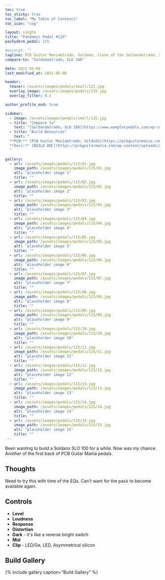 ```yaml
---
toc: true
toc_sticky: true
toc_label: "My Table of Contents"
toc_icon: "cog"

layout: single
title: "Pandemic Pedal #115"
pachyderm_pedal: 115

#excerpt: ""
tagline: PCB Guitar Mania&trade; Soldado, Clone of the Soldano&trade; SLO 100<br>"" - brain
compare-to: "Soldano&trade; SLO 100"

date: 2021-05-08
last_modified_at: 2021-05-08

header:
  teaser: /assets/images/pedals/small/115.jpg
  overlay_image: /assets/images/pedals/115.jpg
  overlay_filter: 0.5

author_profile_end: true

sidebar:
  - image: /assets/images/pedals/small/115.jpg
  - title: "Compare to"
    text: "[Soldano&trade; SLO 100](https://www.wamplerpedals.com/wp-content/uploads/2019/11/SLOstortion.pdf)"
  - title: "Build Resources"
    text: "
  **PCB:** [PCB Guitar Mania&trade; Soldado](https://pcbguitarmania.com/product/soldado/?ref=pachydermpedals)<br>
  **Docs:** [BUILD DOC](https://pcbguitarmania.com/wp-content/uploads/2019/08/Soldado.pdf?ref=pachydermpedals)
  "

gallery:
  - url: /assets/images/pedals/115/01.jpg
    image_path: /assets/images/pedals/115/01.jpg
    alt: "placeholder image 1"
    title: ""
  - url: /assets/images/pedals/115/02.jpg
    image_path: /assets/images/pedals/115/02.jpg
    alt: "placeholder image 2"
    title: ""
  - url: /assets/images/pedals/115/03.jpg
    image_path: /assets/images/pedals/115/03.jpg
    alt: "placeholder image 3"
    title: ""
  - url: /assets/images/pedals/115/04.jpg
    image_path: /assets/images/pedals/115/04.jpg
    alt: "placeholder image 4"
    title: ""
  - url: /assets/images/pedals/115/05.jpg
    image_path: /assets/images/pedals/115/05.jpg
    alt: "placeholder image 5"
    title: ""
  - url: /assets/images/pedals/115/06.jpg
    image_path: /assets/images/pedals/115/06.jpg
    alt: "placeholder image 6"
    title: ""
  - url: /assets/images/pedals/115/07.jpg
    image_path: /assets/images/pedals/115/07.jpg
    alt: "placeholder image 7"
    title: ""
  - url: /assets/images/pedals/115/08.jpg
    image_path: /assets/images/pedals/115/08.jpg
    alt: "placeholder image 8"
    title: ""
  - url: /assets/images/pedals/115/09.jpg
    image_path: /assets/images/pedals/115/09.jpg
    alt: "placeholder image 9"
    title: ""
  - url: /assets/images/pedals/115/10.jpg
    image_path: /assets/images/pedals/115/10.jpg
    alt: "placeholder image 10"
    title: ""
  - url: /assets/images/pedals/115/11.jpg
    image_path: /assets/images/pedals/115/11.jpg
    alt: "placeholder image 11"
    title: ""
  - url: /assets/images/pedals/115/12.jpg
    image_path: /assets/images/pedals/115/12.jpg
    alt: "placeholder image 12"
    title: ""
  - url: /assets/images/pedals/115/13.jpg
    image_path: /assets/images/pedals/115/13.jpg
    alt: "placeholder image 13"
    title: ""
  - url: /assets/images/pedals/115/14.jpg
    image_path: /assets/images/pedals/115/14.jpg
    alt: "placeholder image 14"
    title: ""
  - url: /assets/images/pedals/115/15.jpg
    image_path: /assets/images/pedals/115/15.jpg
    alt: "placeholder image 15"
    title: ""
---
```


Been wanting to build a Soldano SLO 100 for a while. Now was my chance. Another of the first back of PCB Guitar Mania pedals. 

## Thoughts

Need to try this with time of the EQs. Can't want for the pack to become available again.

## Controls

* **Level**
* **Loudness**
* **Response**
* **Distortion**
* **Dark** - it's like a reverse bright switch
* **Mid** 
* **Clip** - LED/Ge, LED, Asymmetrical silicon

## Build Gallery ##

{% include gallery caption="Build Gallery" %}